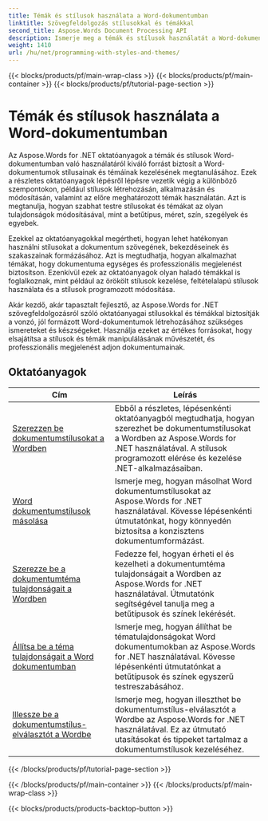 ```yaml
---
title: Témák és stílusok használata a Word-dokumentumban
linktitle: Szövegfeldolgozás stílusokkal és témákkal
second_title: Aspose.Words Document Processing API
description: Ismerje meg a témák és stílusok használatát a Word-dokumentumban az Aspose.Words for .NET segítségével. Ismerje meg, hogyan hozhat létre, alkalmazhat és testreszabhat stílusokat és témákat Word-dokumentumaiban a lépésről lépésre bemutatott oktatóanyagok és C#-kódminták segítségével.
weight: 1410
url: /hu/net/programming-with-styles-and-themes/
---
```


{{< blocks/products/pf/main-wrap-class >}}
{{< blocks/products/pf/main-container >}}
{{< blocks/products/pf/tutorial-page-section >}}

# Témák és stílusok használata a Word-dokumentumban

Az Aspose.Words for .NET oktatóanyagok a témák és stílusok Word-dokumentumban való használatáról kiváló forrást biztosít a Word-dokumentumok stílusainak és témáinak kezelésének megtanulásához. Ezek a részletes oktatóanyagok lépésről lépésre vezetik végig a különböző szempontokon, például stílusok létrehozásán, alkalmazásán és módosításán, valamint az előre meghatározott témák használatán. Azt is megtanulja, hogyan szabhat testre stílusokat és témákat az olyan tulajdonságok módosításával, mint a betűtípus, méret, szín, szegélyek és egyebek.

Ezekkel az oktatóanyagokkal megértheti, hogyan lehet hatékonyan használni stílusokat a dokumentum szövegének, bekezdéseinek és szakaszainak formázásához. Azt is megtudhatja, hogyan alkalmazhat témákat, hogy dokumentuma egységes és professzionális megjelenést biztosítson. Ezenkívül ezek az oktatóanyagok olyan haladó témákkal is foglalkoznak, mint például az örökölt stílusok kezelése, feltételalapú stílusok használata és a stílusok programozott módosítása.

Akár kezdő, akár tapasztalt fejlesztő, az Aspose.Words for .NET szövegfeldolgozásról szóló oktatóanyagai stílusokkal és témákkal biztosítják a vonzó, jól formázott Word-dokumentumok létrehozásához szükséges ismereteket és készségeket. Használja ezeket az értékes forrásokat, hogy elsajátítsa a stílusok és témák manipulálásának művészetét, és professzionális megjelenést adjon dokumentumainak.

 ## Oktatóanyagok
| Cím | Leírás |
| --- | --- |
| [Szerezzen be dokumentumstílusokat a Wordben](./access-styles/) | Ebből a részletes, lépésenkénti oktatóanyagból megtudhatja, hogyan szerezhet be dokumentumstílusokat a Wordben az Aspose.Words for .NET használatával. A stílusok programozott elérése és kezelése .NET-alkalmazásaiban. |
| [Word dokumentumstílusok másolása](./copy-styles/) | Ismerje meg, hogyan másolhat Word dokumentumstílusokat az Aspose.Words for .NET használatával. Kövesse lépésenkénti útmutatónkat, hogy könnyedén biztosítsa a konzisztens dokumentumformázást. |
| [Szerezze be a dokumentumtéma tulajdonságait a Wordben](./get-theme-properties/) | Fedezze fel, hogyan érheti el és kezelheti a dokumentumtéma tulajdonságait a Wordben az Aspose.Words for .NET használatával. Útmutatónk segítségével tanulja meg a betűtípusok és színek lekérését. |
| [Állítsa be a téma tulajdonságait a Word dokumentumban](./set-theme-properties/) | Ismerje meg, hogyan állíthat be tématulajdonságokat Word dokumentumokban az Aspose.Words for .NET használatával. Kövesse lépésenkénti útmutatónkat a betűtípusok és színek egyszerű testreszabásához. |
| [Illessze be a dokumentumstílus-elválasztót a Wordbe](./insert-style-separator/) | Ismerje meg, hogyan illeszthet be dokumentumstílus-elválasztót a Wordbe az Aspose.Words for .NET használatával. Ez az útmutató utasításokat és tippeket tartalmaz a dokumentumstílusok kezeléséhez. |
{{< /blocks/products/pf/tutorial-page-section >}}

{{< /blocks/products/pf/main-container >}}
{{< /blocks/products/pf/main-wrap-class >}}

{{< blocks/products/products-backtop-button >}}
